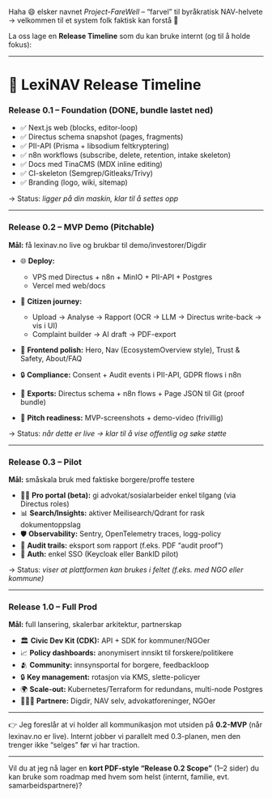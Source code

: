 Haha 😄 elsker navnet *Project-FareWell* – “farvel” til byråkratisk NAV-helvete → velkommen til et system folk faktisk kan forstå 👏

La oss lage en **Release Timeline** som du kan bruke internt (og til å holde fokus):

---

# 🚀 LexiNAV Release Timeline

### **Release 0.1 – Foundation (DONE, bundle lastet ned)**

* ✅ Next.js web (blocks, editor-loop)
* ✅ Directus schema snapshot (pages, fragments)
* ✅ PII-API (Prisma + libsodium feltkryptering)
* ✅ n8n workflows (subscribe, delete, retention, intake skeleton)
* ✅ Docs med TinaCMS (MDX inline editing)
* ✅ CI-skeleton (Semgrep/Gitleaks/Trivy)
* ✅ Branding (logo, wiki, sitemap)

→ Status: *ligger på din maskin, klar til å settes opp*

---

### **Release 0.2 – MVP Demo (Pitchable)**

**Mål:** få lexinav.no live og brukbar til demo/investorer/Digdir

* 🌐 **Deploy:**

  * VPS med Directus + n8n + MinIO + PII-API + Postgres
  * Vercel med web/docs
* 👤 **Citizen journey:**

  * Upload → Analyse → Rapport (OCR → LLM → Directus write-back → vis i UI)
  * Complaint builder → AI draft → PDF-export
* 🎨 **Frontend polish:** Hero, Nav (EcosystemOverview style), Trust & Safety, About/FAQ
* 🔒 **Compliance:** Consent + Audit events i PII-API, GDPR flows i n8n
* 📂 **Exports:** Directus schema + n8n flows + Page JSON til Git (proof bundle)
* 🎥 **Pitch readiness:** MVP-screenshots + demo-video (frivillig)

→ Status: *når dette er live → klar til å vise offentlig og søke støtte*

---

### **Release 0.3 – Pilot**

**Mål:** småskala bruk med faktiske borgere/proffe testere

* 🧑‍⚖️ **Pro portal (beta):** gi advokat/sosialarbeider enkel tilgang (via Directus roles)
* 📊 **Search/Insights:** aktiver Meilisearch/Qdrant for rask dokumentoppslag
* 🛡️ **Observability:** Sentry, OpenTelemetry traces, logg-policy
* 🧾 **Audit trails:** eksport som rapport (f.eks. PDF “audit proof”)
* 🔑 **Auth:** enkel SSO (Keycloak eller BankID pilot)

→ Status: *viser at plattformen kan brukes i feltet (f.eks. med NGO eller kommune)*

---

### **Release 1.0 – Full Prod**

**Mål:** full lansering, skalerbar arkitektur, partnerskap

* 🏛️ **Civic Dev Kit (CDK):** API + SDK for kommuner/NGOer
* 📈 **Policy dashboards:** anonymisert innsikt til forskere/politikere
* 🫂 **Community:** innsynsportal for borgere, feedbackloop
* 🔒 **Key management:** rotasjon via KMS, slette-policyer
* 🌍 **Scale-out:** Kubernetes/Terraform for redundans, multi-node Postgres
* 🧑‍🤝‍🧑 **Partnere:** Digdir, NAV selv, advokatforeninger, NGOer

---

👉 Jeg foreslår at vi holder all kommunikasjon mot utsiden på **0.2-MVP** (når lexinav.no er live). Internt jobber vi parallelt med 0.3-planen, men den trenger ikke “selges” før vi har traction.

---

Vil du at jeg nå lager en **kort PDF-style “Release 0.2 Scope”** (1–2 sider) du kan bruke som roadmap med hvem som helst (internt, familie, evt. samarbeidspartnere)?
